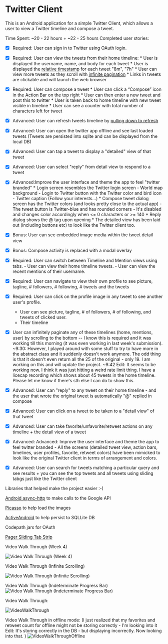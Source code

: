# Twitter Client

This is an Android application for a simple Twitter Client, which allows a user to view a Twitter timeline and compose a tweet.

Time Spent: ~20 - 22 hours + ~22 - 25 hours
Completed user stories:

 * [x] Required: User can sign in to Twitter using OAuth login.
 * [x] Required: User can view the tweets from their home timeline:
       * User is displayed the username, name, and body for each tweet
       * User is displayed the [relative timestamp](https://gist.github.com/nesquena/f786232f5ef72f6e10a7) for each tweet "8m", "7h"
       * User can view more tweets as they scroll with [infinite pagination](http://guides.codepath.com/android/Endless-Scrolling-with-AdapterViews)
       * Links in tweets are clickable and will launch the web browser
 * [x] Required: User can compose a tweet
       * User can click a “Compose” icon in the Action Bar on the top right
       * User can then enter a new tweet and post this to twitter
       * User is taken back to home timeline with new tweet visible in timeline
       * User can see a counter with total number of characters left for tweet
 * [x] Advanced: User can refresh tweets timeline by [pulling down to refresh](http://guides.codepath.com/android/Implementing-Pull-to-Refresh-Guide)
 * [x] Advanced: User can open the twitter app offline and see last loaded tweets (Tweets are persisted into sqlite and can be displayed from the local DB) 
 * [x] Advanced: User can tap a tweet to display a "detailed" view of that tweet
 * [x] Advanced: User can select "reply" from detail view to respond to a tweet
 * [x] Advanced:Improve the user interface and theme the app to feel "twitter branded"
       * Login screen resembles the Twitter login screen
         - World map background
         - Login to Twitter button with the Twitter color and bird icon
         - Twitter caption (Follow your interests...) 
       * Compose tweet dialog screen has the Twitter colors (and looks pretty close to the actual app)
         - The tweet button is Twitter-blue and has rounded corners
         - It's disabled and changes color accordingly when <= 0 characters or >= 140 
       * Reply dialog shows the @ tag upon opening 
       * The detailed view has been laid out (including buttons etc) to look like the Twitter client too. 
 * [x] Bonus: User can see embedded image media within the tweet detail view
 * [x] Bonus: Compose activity is replaced with a modal overlay 
 
 * [x] Required: User can switch between Timeline and Mention views using tabs.
       - User can view their home timeline tweets.
       - User can view the recent mentions of their username.
 * [x] Required: User can navigate to view their own profile to see picture, tagline, # followers, # following, # tweets and the tweets
 * [x] Required: User can click on the profile image in any tweet to see another user's profile.
      - User can see picture, tagline, # of followers, # of following, and tweets of clicked user.
      - Their timeline
 * [x] User can infinitely paginate any of these timelines (home, mentions, user) by scrolling to the bottom -- I know this is required and it was working till this morning (it was even working in last week's submission). 
~9:30: However, I played around with some stuff to try to have more in the abstract class and it suddenly doesn't work anymore. The odd thing is that it doesn't even return all the 25 of the original - only 19. I am working on this and will update the project. 
~9:42 Edit: It seems to be working now. I think it was just hitting a weird rate limit thing. I have a licecap recording which shows about 45 tweets in the home timeline. Please let me know if there's sth else I can do to show this. 
 * [x] Advanced: User can "reply" to any tweet on their home timeline - and the user that wrote the original tweet is automatically "@" replied in compose
 * [x] Advanced: User can click on a tweet to be taken to a "detail view" of that tweet
 * [x] Advanced: User can take favorite/unfavorite/retweet actions on any timeline + the detail view of a tweet
 * [x] Advanced: Advanced: Improve the user interface and theme the app to feel twitter branded
       - All the screens (detailed tweet view, action bars, timelines, user profiles, favorite, retweet colors) have been mimicked to look like the original Twitter client in terms of arrangement and colors.
 * [x] Advanced: User can search for tweets matching a particular query and see results + you can see the top tweets and all tweets using sliding tabgs just like the Twitter client
 
Libraries that helped make the project easier :-)

[Android async-http](http://loopj.com/android-async-http/) to make calls to the Google API

[Picasso](http://square.github.io/picasso/) to help load the images

[ActiveAndroid](https://github.com/pardom/ActiveAndroid/wiki/Getting-started) to help persist to SQLLite DB

Codepath jars for OAuth

[Pager Sliding Tab Strip](https://github.com/astuetz/PagerSlidingTabStrip)

Video Walk Through (Week 4)

![Video Walk Through (Week 4)](Week4VideoWalkthrough.gif)

Video Walk Through (Infinite Scrolling)

![Video Walk Through (Infinite Scrolling)](Week4VideoWalkthroughInfiniteScrolling.gif)

Video Walk Through (Indeterminate Progress Bar) 
![Video Walk Through (Indeterminate Progress Bar)](Week4VideoWalkthroughIndeterminateProgressBar.gif)


Video Walk Through: 

![VideoWalkThrough](VideoWalkThroughForTwitterClient1.gif)

Video Walk Through in offline mode: (I just realized that my favorites and retweet count for offline might not be storing correctly - I'm looking into it
Edit: It's storing correctly in the DB - but displaying incorrectly. Now looking into that. ) 
![VideoWalkThroughOffline](VideoWalkThroughForTwitterClient2.gif)
